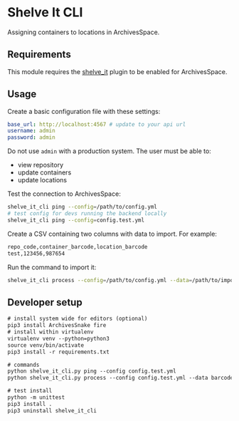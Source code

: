 # Shelve It CLI

Assigning containers to locations in ArchivesSpace.

## Requirements

This module requires the [shelve_it](https://github.com/lyrasis/shelve_it.git) plugin to be enabled
for ArchivesSpace.

## Usage

Create a basic configuration file with these settings:

```yml
base_url: http://localhost:4567 # update to your api url
username: admin
password: admin
```

Do not use `admin` with a production system. The user must be able to:

- view repository
- update containers
- update locations

Test the connection to ArchivesSpace:

```bash
shelve_it_cli ping --config=/path/to/config.yml
# test config for devs running the backend locally
shelve_it_cli ping --config=config.test.yml
```

Create a CSV containing two columns with data to import. For example:

```txt
repo_code,container_barcode,location_barcode
test,123456,987654
```

Run the command to import it:

```bash
shelve_it_cli process --config=/path/to/config.yml --data=/path/to/import.csv --output=/path/to/result.csv
```

## Developer setup

```txt
# install system wide for editors (optional)
pip3 install ArchivesSnake fire
# install within virtualenv
virtualenv venv --python=python3
source venv/bin/activate
pip3 install -r requirements.txt

# commands
python shelve_it_cli.py ping --config config.test.yml
python shelve_it_cli.py process --config config.test.yml --data barcodes.csv --output result.csv

# test install
python -m unittest
pip3 install .
pip3 uninstall shelve_it_cli
```
